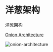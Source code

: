 # 洋葱架构

[洋葱架构](https://jeffreypalermo.com/2008/07/the-onion-architecture-part-1/)

[Onion Architecture](https://herbertograca.com/2017/09/21/onion-architecture/)

![onion-architecture](https://herbertograca.com/wp-content/uploads/2017/03/2008-onion-architecture5.png)
